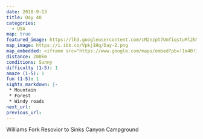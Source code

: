 ```yaml
---
date: 2018-9-13
title: Day 40
categories:
  - USA
map: true
featured_image: https://lh3.googleusercontent.com/cM2nzpt7UmfiqstuMl2kMQCqBgPecQ7vt6zo51Van5qJCeOL8fSBoHJH_LJQwFo5VZN0VvP8HcWJaFjwGpqmKgeMXwzhmor4pLjV1uX5I0vPvsFl_X8Iga4oLcqH4Y5HcH9y44RQI09SK4X3AFWoIqLZpdZZwN7SCxSSo6FNoFbGIqM-MSsKEHhceGBHXE0e_ecX_S0sd_RIlCUHaljnYB8TeAa2IRZAYCrcM8KQ8radeSIkA950XgmG3c7UYXhoqOVN49MbcJc68MOW1T0xolDd55-IQK_MB1AWLfD_I7KO40qfd36pFKsinLh-p5kpkAAyW1eVis3SxV3HMTRZQvimgtLe2ay6J5Z1wsOV44lku5BcBPX24IA1-B91a1L6ONw83Q4aamUWLGvNpcLNObIVvNuSK951i3eLOEaxDvn8q87_w_mQS_S7D31x2mATQ-t0kZ8BxsPzDe31Q63Y_WTTA8MhGOQXDXV8X8x6O41iaTjwlgieOeulxeiabNBMPTiRZOPAObnu1d4jCDNk2FS6zNVv3yFLpc3xawSXpU2nAAeoWdlyG8P2ggnlLiI6SUMiUMTq5MdjQQZkWlFvpRx9VUHh11Tga4uVk4RA_1f6fd-Bpxn9Z-a9hlaucAtVXJhMxmETJTOY_pAv1Ytpz_XCRpoiYF1LaHV74mBkXu9zwuCv=w1631-h1143-no
map_image: https://i.ibb.co/Vpkj1Hq/Day-2.png
map_embedded: <iframe src="https://www.google.com/maps/embed?pb=!1m40!1m12!1m3!1d871952.6652917614!2d-107.61836234394075!3d41.44020553315398!2m3!1f0!2f0!3f0!3m2!1i1024!2i768!4f13.1!4m25!3e0!4m5!1s0x876a19023b3414e1%3A0x8d23b34a5e8531c2!2sWilliams%20Fork%20Reservoir%2C%20Colorado%2C%20USA!3m2!1d40.0147257!2d-106.2080897!4m5!1s0x8768730245bcecf9%3A0x51f7911773a1667c!2sCentennial%2C%20WY%2C%20United%20States!3m2!1d41.2983055!2d-106.14167739999999!4m5!1s0x534cdbd5955700af%3A0x466a779abe9d3d13!2sLander%2C%20WY%2C%20USA!3m2!1d42.833014!2d-108.7306725!4m5!1s0x8759a993067a178b%3A0x15de960b115a4fc2!2sSinks%20Canyon%20Campground%2C%20Lander%2C%20WY%2C%20USA!3m2!1d42.736612199999996!2d-108.8360149!5e0!3m2!1sen!2sau!4v1577449656103!5m2!1sen!2sau" width="100%" height="500" frameborder="0" style="border:0;" allowfullscreen=""></iframe>
distance: 200km
conditions: Sunny
difficulty (1-5): 1 
amaze (1-5): 1
fun (1-5): 1
sights_markdown: |-
 * Mountain
 * Forest
 * Windy roads
next_url:
previous_url:
---
```

 Williams Fork Resovior to Sinks Canyon Campground


